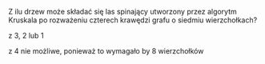 Z ilu drzew może składać się las spinający utworzony przez algorytm Kruskala po rozważeniu czterech krawędzi grafu o siedmiu wierzchołkach?


z 3, 2 lub 1

z 4 nie możliwe, ponieważ to wymagało by 8 wierzchołków
